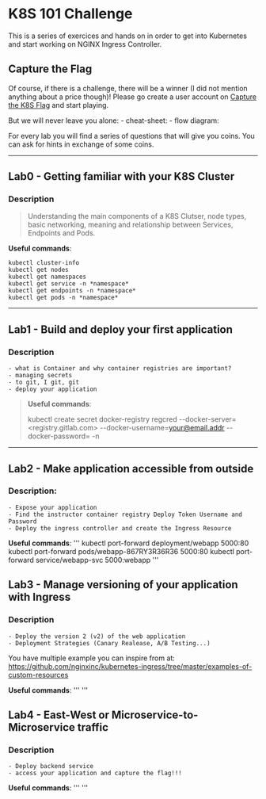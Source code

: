 # K8S 101 Challenge

This is a series of exercices and hands on in order to get into Kubernetes and start working on NGINX Ingress Controller.

## Capture the Flag
Of course, if there is a challenge, there will be a winner (I did not mention anything about a price though)!
Please go create a user account on [Capture the K8S Flag](http://ctfd.f5demolabs.org) and start playing.

But we will never leave you alone:
	- cheat-sheet:
	- flow diagram: 

For every lab you will find a series of questions that will give you coins. You can ask for hints in exchange of some coins.

---

## Lab0 - Getting familiar with your K8S Cluster
### Description

> Understanding the main components of a K8S Clutser, node types, basic networking, meaning and relationship between Services, Endpoints and Pods.

**Useful commands**:

    kubectl cluster-info
    kubectl get nodes
    kubectl get namespaces
    kubectl get service -n *namespace*
    kubectl get endpoints -n *namespace*
    kubectl get pods -n *namespace*

---

## Lab1 - Build and deploy your first application
### Description
	- what is Container and why container registries are important?
	- managing secrets
	- to git, I git, git
	- deploy your application

> **Useful commands**:
>
>kubectl create secret docker-registry regcred --docker-server=<registry.gitlab.com> --docker-username=<your@email.addr> --docker-password=<yourpassword> -n <namespace>
>

---


## Lab2 - Make application accessible from outside
### Description:
	- Expose your application
	- Find the instructor container registry Deploy Token Username and Password
	- Deploy the ingress controller and create the Ingress Resource

**Useful commands**:
'''
kubectl port-forward deployment/webapp 5000:80
kubectl port-forward pods/webapp-867RY3R36R36 5000:80
kubectl port-forward service/webapp-svc 5000:webapp
'''

## Lab3 - Manage versioning of your application with Ingress
### Description
	- Deploy the version 2 (v2) of the web application
	- Deployment Strategies (Canary Realease, A/B Testing...)
	
You have multiple example you can inspire from at: https://github.com/nginxinc/kubernetes-ingress/tree/master/examples-of-custom-resources

**Useful commands**:
'''
'''

## Lab4 - East-West or Microservice-to-Microservice traffic
### Description
	- Deploy backend service
	- access your application and capture the flag!!!

**Useful commands**:
'''
'''


